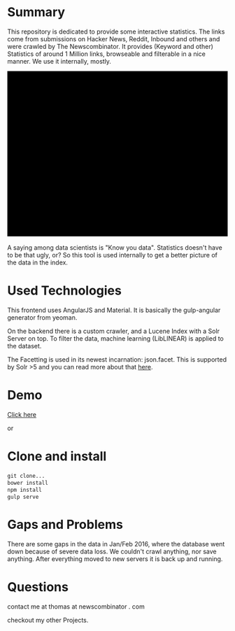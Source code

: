 # Summary
This repository is dedicated to provide some interactive statistics. The links come from submissions on Hacker News, Reddit, Inbound and others and were crawled by The Newscombinator. It provides (Keyword and other) Statistics of around 1 Million links, browseable and filterable in a nice manner. We use it internally, mostly. 

![newscombinator-stats](https://github.com/tomw1808/newscombinator-stats/blob/master/src/assets/images/demo.gif "Newscombinator Stats Demo")

A saying among data scientists is "Know you data". Statistics doesn't have to be that ugly, or? So this tool is used internally to get a better picture of the data in the index.

# Used Technologies
This frontend uses AngularJS and Material. It is basically the gulp-angular generator from yeoman.

On the backend there is a custom crawler, and a Lucene Index with a Solr Server on top. To filter the data, machine learning (LibLINEAR) is applied to the dataset.

The Facetting is used in its newest incarnation: json.facet. This is supported by Solr >5 and you can read more about that [here](http://yonik.com/json-facet-api/).

# Demo

[Click here](http://tomw1808.github.io/newscombinator-stats/#/)

or

# Clone and install

    git clone...
    bower install
    npm install
    gulp serve
    
   
    
# Gaps and Problems
There are some gaps in the data in Jan/Feb 2016, where the database went down because of severe data loss. We couldn't crawl anything, nor save anything. After everything moved to new servers it is back up and running.

# Questions
contact me at thomas at newscombinator . com

checkout my other Projects.
